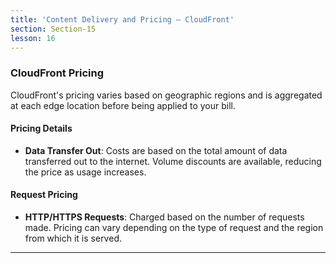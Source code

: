 ```yaml
---
title: 'Content Delivery and Pricing — CloudFront'
section: Section-15
lesson: 16
---
```


### CloudFront Pricing

CloudFront's pricing varies based on geographic regions and is aggregated at each edge location before being applied to your bill.

<!-- pagebreak -->

#### Pricing Details

- **Data Transfer Out**: Costs are based on the total amount of data transferred out to the internet. Volume discounts are available, reducing the price as usage increases.

<!-- pagebreak -->

#### Request Pricing

- **HTTP/HTTPS Requests**: Charged based on the number of requests made. Pricing can vary depending on the type of request and the region from which it is served.

---
